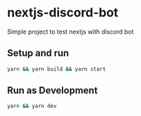 # nextjs-discord-bot

Simple project to test nextjs with discord bot

## Setup and run

```bash
yarn && yarn build && yarn start
```

## Run as Development

```bash
yarn && yarn dev
```
